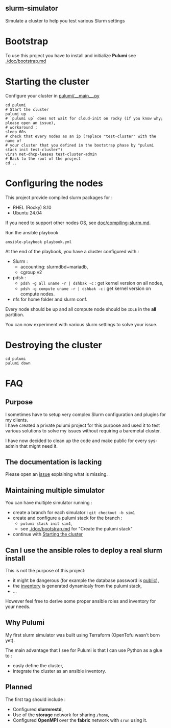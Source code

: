 slurm-simulator
-----------------------

Simulate a cluster to help you test various Slurm settings


# Bootstrap

To use this project you have to install and initialize **Pulumi** see [./doc/bootstrap.md](./doc/bootstrap.md)


# Starting the cluster

Configure your cluster in [pulumi/\_\_main\_\_.py](https://github.com/sdiak/slurm-simulator/blob/3fbbdd2db435a5550db914e4850e2009fae14ee0/pulumi/__main__.py#L15-L27)

```shell
cd pulumi
# Start the cluster
pulumi up
# `pulumi up` does not wait for cloud-init on rocky (if you know why; please open an issue),
# workaround :
sleep 60s
# check that every nodes as an ip (replace "test-cluster" with the name of
# your cluster that you defined in the bootstrap phase by "pulumi stack init test-cluster")
virsh net-dhcp-leases test-cluster-admin
# Back to the root of the project
cd ..
```

# Configuring the nodes

This project provide compiled slurm packages for :
- RHEL (Rocky) 8.10
- Ubuntu 24.04

If you need to support other nodes OS, see [doc/compiling-slurm.md](./doc/compiling-slurm.md).

Run the ansible playbook
```shell
ansible-playbook playbook.yml
```

At the end of the playbook, you have a cluster configured with :

- Slurm :
    - accounting: slurmdbd+mariadb,
    - cgroup v2
- pdsh :
    - `pdsh -g all uname -r | dshbak -c` : get kernel version on all nodes,
    - `pdsh -g compute uname -r | dshbak -c` : get kernel version on compute nodes.
- nfs for home folder and slurm conf.

Every node should be up and all compute node should be `IDLE` in the **all** partition.

You can now experiment with various slurm settings to solve your issue.

# Destroying the cluster

```shell
cd pulumi
pulumi down
```

# FAQ

## Purpose

I sometimes have to setup very complex Slurm configuration and plugins for my clients.\
I have created a private pulumi project for this purpose and used it to test various solutions to solve my issues without requiring a baremetal cluster.

I have now decided to clean up the code and make public for every sys-admin that might need it.

## The documentation is lacking

Please open an [issue](https://github.com/sdiak/slurm-simulator/issues) explaining what is missing.

## Maintaining multiple simulator

You can have multiple simulator running :
- create a branch for each simulator : `git checkout -b sim1`
- create and configure a pulumi stack for the branch :
    - `pulumi stack init sim1`,
    - see [./doc/bootstrap.md](./doc/bootstrap.md) for "Create the pulumi stack"
- continue with [Starting the cluster](#starting-the-cluster)

## Can I use the ansible roles to deploy a real slurm install

This is not the purpose of this project:
- it might be dangerous (for example the database password is [public](https://github.com/sdiak/slurm-simulator/blob/531cb90eae89fecf7e01925ec468cb4d1964ea52/roles/slurm/vars/main.yml#L3)),
- the [inventory](https://github.com/sdiak/slurm-simulator/blob/531cb90eae89fecf7e01925ec468cb4d1964ea52/ansible-hosts) is generated dynamicaly from the pulumi stack,
- ...

However feel free to derive some proper ansible roles and inventory for your needs.

## Why Pulumi

My first slurm simulator was built using Terraform (OpenTofu wasn't born yet).

The main advantage that I see for Pulumi is that I can use Python as a glue to :

- easly define the cluster,
- integrate the cluster as an ansible inventory.

## Planned

The first tag should include :

- Configured **slurmrestd**,
- Use of the **storage** network for sharing `/home`,
- Configured **OpenMPI** over the **fabric** network with `srun` using it.
